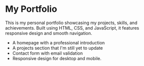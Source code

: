 # My Portfolio
This is my personal portfolio showcasing my projects, skills, and achievements. Built using HTML, CSS, and JavaScript, it features responsive design and smooth navigation.
- A homepage with a professional introduction
- A projects section that I'm still yet to update
- Contact form with email validation
- Responsive design for desktop and mobile.